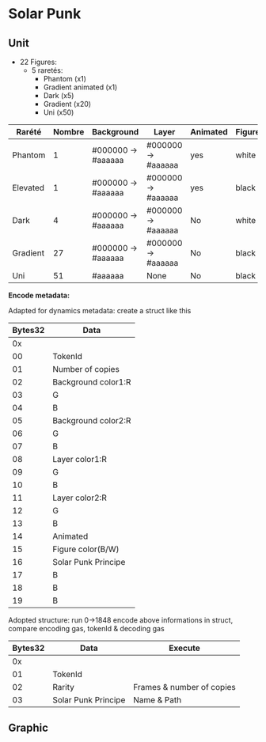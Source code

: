 # Solar Punk

## Unit

- 22 Figures:
  - 5 raretés:
    - Phantom (x1)
    - Gradient animated (x1)
    - Dark (x5)
    - Gradient (x20)
    - Uni (x50)

| Rarété   | Nombre | Background         | Layer              | Animated | Figure |
| -------- | ------ | ------------------ | ------------------ | -------- | ------ |
| Phantom  | 1      | #000000 -> #aaaaaa | #000000 -> #aaaaaa | yes      | white  |
| Elevated | 1      | #000000 -> #aaaaaa | #000000 -> #aaaaaa | yes      | black  |
| Dark     | 4      | #000000 -> #aaaaaa | #000000 -> #aaaaaa | No       | white  |
| Gradient | 27     | #000000 -> #aaaaaa | #000000 -> #aaaaaa | No       | black  |
| Uni      | 51     | #aaaaaa            | None               | No       | black  |

**Encode metadata:**

Adapted for dynamics metadata: create a struct like this

| Bytes32 | Data                |
| ------- | ------------------- |
| 0x      |                     |
| 00      | TokenId             |
| 01      | Number of copies    |
| 02      | Background color1:R |
| 03      | G                   |
| 04      | B                   |
| 05      | Background color2:R |
| 06      | G                   |
| 07      | B                   |
| 08      | Layer color1:R      |
| 09      | G                   |
| 10      | B                   |
| 11      | Layer color2:R      |
| 12      | G                   |
| 13      | B                   |
| 14      | Animated            |
| 15      | Figure color(B/W)   |
| 16      | Solar Punk Principe |
| 17      | B                   |
| 18      | B                   |
| 19      | B                   |

Adopted structure: run 0->1848 encode above informations in struct, compare encoding gas, tokenId & decoding gas

| Bytes32 | Data                | Execute                   |
| ------- | ------------------- | ------------------------- |
| 0x      |                     |
| 01      | TokenId             |
| 02      | Rarity              | Frames & number of copies |
| 03      | Solar Punk Principe | Name & Path               |

## Graphic
